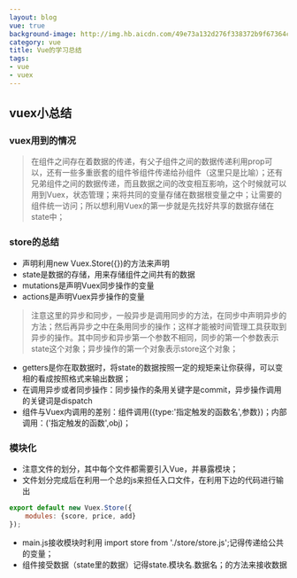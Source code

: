 ```yaml
---
layout: blog
vue: true
background-image: http://img.hb.aicdn.com/49e73a132d276f338372b9f67364c7e3248949a337a4-QYl8dj_/fw/480
category: vue
title: Vue的学习总结
tags:
- vue
- vuex
---
```

## vuex小总结

### vuex用到的情况
> 在组件之间存在着数据的传递，有父子组件之间的数据传递利用prop可以，还有一些多重嵌套的组件爷组件传递给孙组件（这里只是比喻）；还有兄弟组件之间的数据传递，而且数据之间的改变相互影响，这个时候就可以用到Vuex，状态管理；来将共同的变量存储在数据根变量之中；让需要的组件统一访问；所以想利用Vuex的第一步就是先找好共享的数据存储在state中；

### store的总结
- 声明利用new Vuex.Store({})的方法来声明
- state是数据的存储，用来存储组件之间共有的数据
- mutations是声明Vuex同步操作的变量
- actions是声明Vuex异步操作的变量
> 注意这里的异步和同步，一般异步是调用同步的方法，在同步中声明异步的方法；然后再异步之中在条用同步的操作；这样才能被时间管理工具获取到异步的操作。其中同步和异步第一个参数不相同，同步的第一个参数表示state这个对象；异步操作的第一个对象表示store这个对象；
- getters是你在取数据时，将state的数据按照一定的规矩来让你获得，可以变相的看成按照格式来输出数据；
- 在调用异步或者同步操作：同步操作的条用关键字是commit，异步操作调用的关键词是dispatch
- 组件与Vuex内调用的差别：组件调用({type:'指定触发的函数名',参数})；内部调用：('指定触发的函数',obj)；

### 模块化
- 注意文件的划分，其中每个文件都需要引入Vue，并暴露模块；
- 文件划分完成后在利用一个总的js来担任入口文件，在利用下边的代码进行输出

```javascript
export default new Vuex.Store({
	modules: {score, price, add}
});
```
- main.js接收模块时利用 import store from './store/store.js';记得传递给公共的变量；
- 组件接受数据（state里的数据）记得state.模块名.数据名；的方法来接收数据

